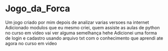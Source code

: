 # Jogo_da_Forca
Um jogo criado por mim depois de analizar varias versoes na internet
Adicionado modulos que eu mesmo criei, quem assiste as aulas de python no curso em video vai ver alguma semelhança hehe
Adicionei uma forma de login e cadastro usando arquivo txt com o conhecimento que aprendi ate agora no curso em video
